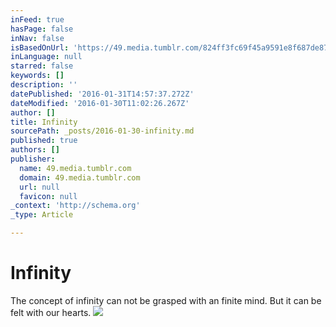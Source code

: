 ```yaml
---
inFeed: true
hasPage: false
inNav: false
isBasedOnUrl: 'https://49.media.tumblr.com/824ff3fc69f45a9591e8f687de87e429/tumblr_o1lddwGA0e1tl8u0ko1_500.gif'
inLanguage: null
starred: false
keywords: []
description: ''
datePublished: '2016-01-31T14:57:37.272Z'
dateModified: '2016-01-30T11:02:26.267Z'
author: []
title: Infinity
sourcePath: _posts/2016-01-30-infinity.md
published: true
authors: []
publisher:
  name: 49.media.tumblr.com
  domain: 49.media.tumblr.com
  url: null
  favicon: null
_context: 'http://schema.org'
_type: Article

---
```

# Infinity

The concept of infinity can not be grasped with an finite mind. But it can be felt with our hearts.
![](https://49.media.tumblr.com/824ff3fc69f45a9591e8f687de87e429/tumblr_o1lddwGA0e1tl8u0ko1_500.gif)